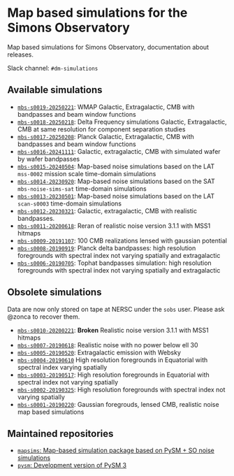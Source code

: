 Map based simulations for the Simons Observatory
================================================

Map based simulations for Simons Observatory, documentation about releases.

Slack channel: `#dm-simulations`

## Available simulations

* [`mbs-s0019-20250221`](mbs-s0019-20250221/README.md): WMAP Galactic, Extragalactic, CMB with bandpasses and beam window functions
* [`mbs-s0018-20250218`](mbs-s0018-20250218/README.md): Delta Frequency simulations Galactic, Extragalactic, CMB at same resolution for component separation studies
* [`mbs-s0017-20250208`](mbs-s0017-20250208/README.md): Planck Galactic, Extragalactic, CMB with bandpasses and beam window functions
* [`mbs-s0016-20241111`](mbs-s0016-20241111/README.md): Galactic, extragalactic, CMB with simulated wafer by wafer bandpasses
* [`mbs-s0015-20240504`](mbs-s0015-20240504/README.md): Map-based noise simulations based on the LAT `mss-0002` mission scale time-domain simulations
* [`mbs-s0014-20230920`](mbs-s0014-20230920/README.md): Map-based noise simulations based on the SAT `mbs-noise-sims-sat` time-domain simulations
* [`mbs-s0013-20230501`](mbs-s0013-20230501/README.md): Map-based noise simulations based on the LAT `scan-s0003` time-domain simulations
* [`mbs-s0012-20230321`](mbs-s0012-20230321/README.md): Galactic, extragalactic, CMB with realistic bandpasses.
* [`mbs-s0011-20200618`](202006_noise/README.md): Reran of realistic noise version 3.1.1 with MSS1 hitmaps
* [`mbs-s0009-20191107`](201911_lensed_cmb/README.md): 100 CMB realizations lensed with gaussian potential
* [`mbs-s0008-20190919`](201909_highres_foregrounds_extragalactic_planck_deltabandpass/README.md): Planck delta bandpasses: high resolution foregrounds with spectral index not varying spatially and extragalactic
* [`mbs-s0006-20190705`](201906_highres_foregrounds_extragalactic_tophat/README.md): Tophat bandpasses simulation: high resolution foregrounds with spectral index not varying spatially and extragalactic

## Obsolete simulations

Data are now only stored on tape at NERSC under the `sobs` user. Please ask @zonca to recover them.

* [`mbs-s0010-20200221`](202002_noise/README.md): **Broken** Realistic noise version 3.1.1 with MSS1 hitmaps
* [`mbs-s0007-20190618`](201906_noise_no_lowell/README.md): Realistic noise with no power below ell 30
* [`mbs-s0005-20190520`](201905_extragalactic/README.md): Extragalactic emission with Websky
* [`mbs-s0004-20190610`](201904_highres_foregrounds_variable_spectral_index/README.md) High resolution foregrounds in Equatorial with spectral index varying spatially
* [`mbs-s0003-20190517`](201904_highres_foregrounds_equatorial/README.md): High resolution foregrounds in Equatorial with spectral index not varying spatially
* [`mbs-s0002-20190325`](201903_highres_foregrounds/README.md): High resolution foregrounds with spectral index not varying spatially
* [`mbs-s0001-20190220`](201901_gaussian_fg_lensed_cmb_realistic_noise/README.md): Gaussian foregrouds, lensed CMB, realistic noise map based simulations

## Maintained repositories

* [`mapsims`: Map-based simulation package based on PySM + SO noise simulations](https://github.com/galsci/mapsims)
* [`pysm`: Development version of PySM 3](https://github.com/galsci/pysm)

